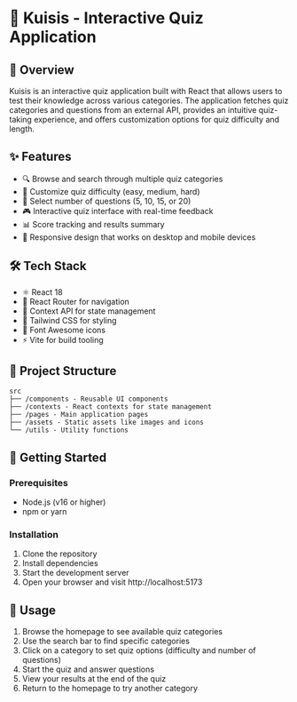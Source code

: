 # 🧠 Kuisis - Interactive Quiz Application



## 📝 Overview
Kuisis is an interactive quiz application built with React that allows users to test their knowledge across various categories. The application fetches quiz categories and questions from an external API, provides an intuitive quiz-taking experience, and offers customization options for quiz difficulty and length.

## ✨ Features
- 🔍 Browse and search through multiple quiz categories
- 🔧 Customize quiz difficulty (easy, medium, hard)
- 🔢 Select number of questions (5, 10, 15, or 20)
- 🎮 Interactive quiz interface with real-time feedback
- 📊 Score tracking and results summary
- 📱 Responsive design that works on desktop and mobile devices

## 🛠️ Tech Stack
- ⚛️ React 18
- 🧭 React Router for navigation
- 🔄 Context API for state management
- 🎨 Tailwind CSS for styling
- 🔣 Font Awesome icons
- ⚡ Vite for build tooling

## 📁 Project Structure
```
src
├── /components - Reusable UI components
├── /contexts - React contexts for state management
├── /pages - Main application pages
├── /assets - Static assets like images and icons
└── /utils - Utility functions
```

## 🚀 Getting Started

### Prerequisites
- Node.js (v16 or higher)
- npm or yarn

### Installation
1. Clone the repository
2. Install dependencies
3. Start the development server
4. Open your browser and visit http://localhost:5173

## 🏁 Usage
1. Browse the homepage to see available quiz categories
2. Use the search bar to find specific categories
3. Click on a category to set quiz options (difficulty and number of questions)
4. Start the quiz and answer questions
5. View your results at the end of the quiz
6. Return to the homepage to try another category